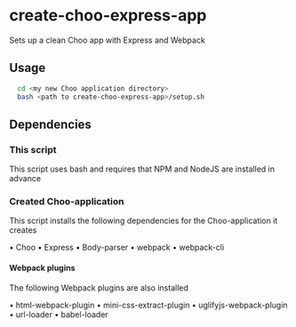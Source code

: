 # create-choo-express-app
Sets up a clean Choo app with Express and Webpack

## Usage

```bash
  cd <my new Choo application directory>
  bash <path to create-choo-express-app>/setup.sh
```

## Dependencies

### This script
This script uses bash and requires that NPM and NodeJS are installed in advance

### Created Choo-application
This script installs the following dependencies for the Choo-application it creates

• Choo
• Express
• Body-parser
• webpack
• webpack-cli

#### Webpack plugins
The following Webpack plugins are also installed

• html-webpack-plugin
• mini-css-extract-plugin
• uglifyjs-webpack-plugin
• url-loader
• babel-loader
